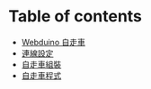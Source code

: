 # Table of contents

* [Webduino 自走車](README.md)
* [連線設定](wifi_setting.md)
* [自走車組裝](line.md)
* [自走車程式](code.md)

